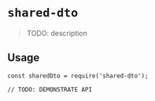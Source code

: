 # `shared-dto`

> TODO: description

## Usage

```
const sharedDto = require('shared-dto');

// TODO: DEMONSTRATE API
```
